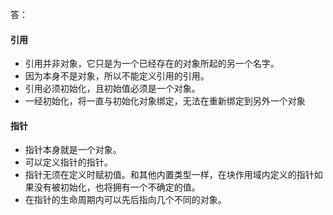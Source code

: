答：

#### 引用

- 引用并非对象，它只是为一个已经存在的对象所起的另一个名字。
- 因为本身不是对象，所以不能定义引用的引用。
- 引用必须初始化，且初始值必须是一个对象。
- 一经初始化，将一直与初始化对象绑定，无法在重新绑定到另外一个对象



#### 指针

- 指针本身就是一个对象。
- 可以定义指针的指针。
- 指针无须在定义时赋初值。和其他内置类型一样，在块作用域内定义的指针如果没有被初始化，也将拥有一个不确定的值。
- 在指针的生命周期内可以先后指向几个不同的对象。